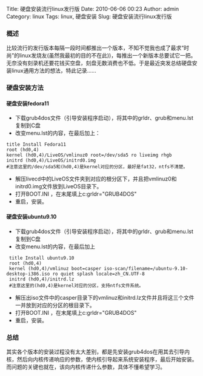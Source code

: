 Title: 硬盘安装流行linux发行版
Date: 2010-06-06 00:23
Author: admin
Category: linux
Tags: linux, 硬盘安装
Slug: 硬盘安装流行linux发行版

### 概述

比较流行的发行版本每隔一段时间都推出一个版本，不知不觉我也成了最求“时尚”的linux发烧友(虽然我最初的目的不在此))，每推出一个新版本总要试它一把。无奈没有刻录机还要花钱买空盘，刻盘无数消费也不低。于是最近突发总结硬盘安装linux通用方法的想法，特此记录......

### 硬盘安装方法

#### 硬盘安装fedora11

-   下载grub4dos文件（引导安装程序启动），将其中的grldr、grub和menu.lst
    复制到C盘
-   改变menu.lst的内容，在最后加上：

~~~~ {style="padding-left: 30px;"}
title Install Fedora11
root (hd0,4)
kernel (hd0,4)/LiveOS/vmlinuz0 root=/dev/sda5 ro liveimg rhgb
initrd (hd0,4)/LiveOS/initrd0.img
#注意这里的/dev/sda5和(hd0,4)是kernel对应的分区，最好是fat32，ntfs不清楚。
~~~~

-   解压livecd中的LiveOS文件夹到对应的根分区下，并且把vmlinuz0和initrd0.img文件放到LiveOS目录下。
-   打开BOOT.INI ，在末尾填上c:grldr="GRUB4DOS"
-   重启，安装。

#### 硬盘安装ubuntu9.10

-   下载grub4dos文件（引导安装程序启动），将其中的grldr、grub和menu.lst
    复制到C盘
-   改变menu.lst的内容，在最后加上

~~~~ {style="padding-left: 30px;"}
 title Install ubuntu9.10
 root (hd0,4)
 kernel (hd0,4)/vmlinuz boot=casper iso-scan/filename=/ubuntu-9.10-desktop-i386.iso ro quiet splash locale=zh_CN.UTF-8
 initrd (hd0,4)/initrd.lz
 #注意这里的(hd0,4)是kernel对应的分区，支持ntfs文件系统。
~~~~

-   解压出iso文件中的casper目录下的vmlinuz和initrd.lz文件并且将这三个文件一并放到对应的分区的根目录下。
-   打开BOOT.INI ，在末尾填上c:grldr="GRUB4DOS"
-   重启，安装。

### 总结

其实各个版本的安装过程没有太大差别，都是先安装grub4dos在用其去引导内核，然后向内核传递响应的参数，使内核引导起来系统安装程序，最后开始安装。而问题的关键也就在，该向内核传递什么参数，具体不懂希望学习。
